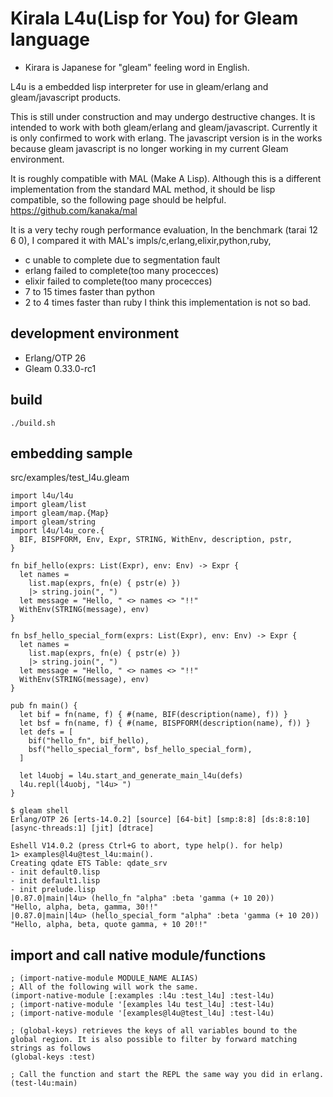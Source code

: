 # Kirala L4u(Lisp for You) for Gleam language
- Kirara is Japanese for "gleam" feeling word in English.

L4u is a embedded lisp interpreter for use in gleam/erlang and gleam/javascript products.

This is still under construction and may undergo destructive changes.
It is intended to work with both gleam/erlang and gleam/javascript.
Currently it is only confirmed to work with erlang. The javascript version is in the works because gleam javascript is no longer working in my current Gleam environment.

It is roughly compatible with MAL (Make A Lisp).
Although this is a different implementation from the standard MAL method, it should be lisp compatible, so the following page should be helpful.
https://github.com/kanaka/mal

It is a very techy rough performance evaluation,
In the benchmark (tarai 12 6 0), I compared it with MAL's impls/c,erlang,elixir,python,ruby,
- c unable to complete due to segmentation fault
- erlang failed to complete(too many procecces)
- elixir failed to complete(too many procecces)
- 7 to 15 times faster than python
- 2 to 4 times faster than ruby
I think this implementation is not so bad.

## development environment
- Erlang/OTP 26
- Gleam 0.33.0-rc1

## build
```
./build.sh
```

## embedding sample

src/examples/test_l4u.gleam
```
import l4u/l4u
import gleam/list
import gleam/map.{Map}
import gleam/string
import l4u/l4u_core.{
  BIF, BISPFORM, Env, Expr, STRING, WithEnv, description, pstr,
}

fn bif_hello(exprs: List(Expr), env: Env) -> Expr {
  let names =
    list.map(exprs, fn(e) { pstr(e) })
    |> string.join(", ")
  let message = "Hello, " <> names <> "!!"
  WithEnv(STRING(message), env)
}

fn bsf_hello_special_form(exprs: List(Expr), env: Env) -> Expr {
  let names =
    list.map(exprs, fn(e) { pstr(e) })
    |> string.join(", ")
  let message = "Hello, " <> names <> "!!"
  WithEnv(STRING(message), env)
}

pub fn main() {
  let bif = fn(name, f) { #(name, BIF(description(name), f)) }
  let bsf = fn(name, f) { #(name, BISPFORM(description(name), f)) }
  let defs = [
    bif("hello_fn", bif_hello),
    bsf("hello_special_form", bsf_hello_special_form),
  ]

  let l4uobj = l4u.start_and_generate_main_l4u(defs)
  l4u.repl(l4uobj, "l4u> ")
}

```

```
$ gleam shell
Erlang/OTP 26 [erts-14.0.2] [source] [64-bit] [smp:8:8] [ds:8:8:10] [async-threads:1] [jit] [dtrace]

Eshell V14.0.2 (press Ctrl+G to abort, type help(). for help)
1> examples@l4u@test_l4u:main().
Creating qdate ETS Table: qdate_srv
- init default0.lisp
- init default1.lisp
- init prelude.lisp
|0.87.0|main|l4u> (hello_fn "alpha" :beta 'gamma (+ 10 20))
"Hello, alpha, beta, gamma, 30!!"
|0.87.0|main|l4u> (hello_special_form "alpha" :beta 'gamma (+ 10 20))
"Hello, alpha, beta, quote gamma, + 10 20!!"
```

## import and call native module/functions

```
; (import-native-module MODULE_NAME ALIAS)
; All of the following will work the same.
(import-native-module [:examples :l4u :test_l4u] :test-l4u)
; (import-native-module '[examples l4u test_l4u] :test-l4u)
; (import-native-module '[examples@l4u@test_l4u] :test-l4u)

; (global-keys) retrieves the keys of all variables bound to the global region. It is also possible to filter by forward matching strings as follows
(global-keys :test)

; Call the function and start the REPL the same way you did in erlang.
(test-l4u:main)
```